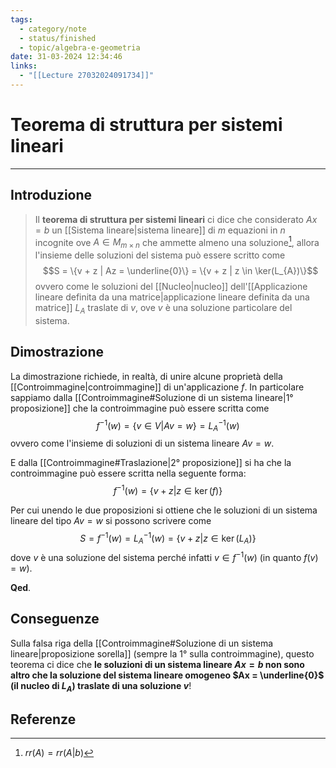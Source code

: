 ```yaml
---
tags:
  - category/note
  - status/finished
  - topic/algebra-e-geometria
date: 31-03-2024 12:34:46
links:
  - "[[Lecture 27032024091734]]"
---
```

# Teorema di struttura per sistemi lineari
---
## Introduzione
> Il **teorema di struttura per sistemi lineari** ci dice che considerato $Ax = b$ un [[Sistema lineare|sistema lineare]] di $m$ equazioni in $n$ incognite ove $A \in M_{m \times n}$ che ammette almeno una soluzione[^1], allora l'insieme delle soluzioni del sistema può essere scritto come
> $$S = \{v + z | Az = \underline{0}\} = \{v + z | z \in \ker(L_{A})\}$$
> ovvero come le soluzioni del [[Nucleo|nucleo]] dell'[[Applicazione lineare definita da una matrice|applicazione lineare definita da una matrice]] $L_{A}$ traslate di $v$, ove $v$ è una soluzione particolare del sistema.

## Dimostrazione
La dimostrazione richiede, in realtà, di unire alcune proprietà della [[Controimmagine|controimmagine]] di un'applicazione $f$. In particolare sappiamo dalla [[Controimmagine#Soluzione di un sistema lineare|1° proposizione]] che la controimmagine può essere scritta come
$$f^{-1}(w) = \{v \in V | Av = w\} = L_{A}^{-1}(w)$$
ovvero come l'insieme di soluzioni di un sistema lineare $Av = w$.

E dalla [[Controimmagine#Traslazione|2° proposizione]] si ha che la controimmagine può essere scritta nella seguente forma:
$$f^{-1}(w) = \{v + z | z \in \ker(f)\}$$

Per cui unendo le due proposizioni si ottiene che le soluzioni di un sistema lineare del tipo $Av = w$ si possono scrivere come
$$S = f^{-1}(w) = L^{-1}_{A}(w) = \{v + z | z \in \ker(L_{A})\}$$
dove $v$ è una soluzione del sistema perché infatti $v \in f^{-1}(w)$ (in quanto $f(v) = w$).

**Qed**.

## Conseguenze
Sulla falsa riga della [[Controimmagine#Soluzione di un sistema lineare|proposizione sorella]] (sempre la 1° sulla controimmagine), questo teorema ci dice che **le soluzioni di un sistema lineare $Ax = b$ non sono altro che la soluzione del sistema lineare omogeneo $Ax = \underline{0}$ (il nucleo di $L_{A}$) traslate di una soluzione $v$**!

## Referenze
[^1]: $rr(A) = rr(A|b)$
